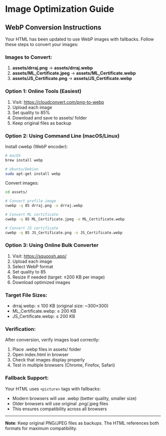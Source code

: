 # Image Optimization Guide

## WebP Conversion Instructions

Your HTML has been updated to use WebP images with fallbacks. Follow these steps to convert your images:

### Images to Convert:

1. **assets/drraj.png** → **assets/drraj.webp**
2. **assets/ML_Certificate.jpeg** → **assets/ML_Certificate.webp**
3. **assets/JS_Certificate.png** → **assets/JS_Certificate.webp**

### Option 1: Online Tools (Easiest)

1. Visit: https://cloudconvert.com/png-to-webp
2. Upload each image
3. Set quality to 85%
4. Download and save to assets/ folder
5. Keep original files as backup

### Option 2: Using Command Line (macOS/Linux)

Install cwebp (WebP encoder):
```bash
# macOS
brew install webp

# Ubuntu/Debian
sudo apt-get install webp
```

Convert images:
```bash
cd assets/

# Convert profile image
cwebp -q 85 drraj.png -o drraj.webp

# Convert ML certificate
cwebp -q 85 ML_Certificate.jpeg -o ML_Certificate.webp

# Convert JS certificate
cwebp -q 85 JS_Certificate.png -o JS_Certificate.webp
```

### Option 3: Using Online Bulk Converter

1. Visit: https://squoosh.app/
2. Upload each image
3. Select WebP format
4. Set quality to 85
5. Resize if needed (target: ≤200 KB per image)
6. Download optimized images

### Target File Sizes:

- drraj.webp: ≤ 100 KB (original size: ~300×300)
- ML_Certificate.webp: ≤ 200 KB
- JS_Certificate.webp: ≤ 200 KB

### Verification:

After conversion, verify images load correctly:
1. Place .webp files in assets/ folder
2. Open index.html in browser
3. Check that images display properly
4. Test in multiple browsers (Chrome, Firefox, Safari)

### Fallback Support:

Your HTML uses `<picture>` tags with fallbacks:
- Modern browsers will use .webp (better quality, smaller size)
- Older browsers will use original .png/.jpeg files
- This ensures compatibility across all browsers

---

**Note**: Keep original PNG/JPEG files as backups. The HTML references both formats for maximum compatibility.

